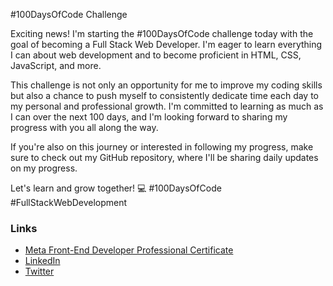 #100DaysOfCode Challenge

Exciting news! I'm starting the #100DaysOfCode challenge today with the goal of becoming a Full Stack Web Developer. I'm eager to learn everything I can about web development and to become proficient in HTML, CSS, JavaScript, and more.

This challenge is not only an opportunity for me to improve my coding skills but also a chance to push myself to consistently dedicate time each day to my personal and professional growth. I'm committed to learning as much as I can over the next 100 days, and I'm looking forward to sharing my progress with you all along the way.

If you're also on this journey or interested in following my progress, make sure to check out my GitHub repository, where I'll be sharing daily updates on my progress.

Let's learn and grow together! 💻 #100DaysOfCode #FullStackWebDevelopment 

### Links

- [Meta Front-End Developer Professional Certificate](https://www.coursera.org/professional-certificates/meta-front-end-developer)
- [LinkedIn](https://www.linkedin.com/in/m-pon-dinesh-kumar-9837b8251)
- [Twitter](https://twitter.com/pondineshkumar)
